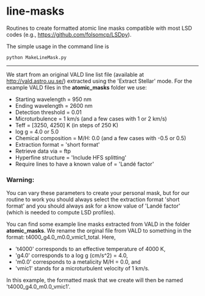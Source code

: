# line-masks
Routines to create formatted atomic line masks compatible with most LSD codes (e.g., https://github.com/folsomcp/LSDpy).

The simple usage in the command line is 
```terminal
python MakeLineMask.py
```


-----------------

We start from an original VALD line list file (available at http://vald.astro.uu.se/) extracted using the 'Extract Stellar' mode. 
For the example VALD files in the **atomic_masks** folder we use:
 - Starting wavelength = 950 nm
 - Ending wavelength   = 2600 nm 
 - Detection threshold = 0.01
 - Microturbulence = 1 km/s (and a few cases with 1 or 2 km/s)
 - Teff = [3250, 4250] K (in steps of 250 K)
 - log g = 4.0 or 5.0
 - Chemical composition = M/H: 0.0 (and a few cases with -0.5 or 0.5)
 - Extraction format = 'short format' 
 - Retrieve data via = ftp
 - Hyperfine structure = 'Include HFS splitting'
 - Require lines to have a known value of = 'Landé factor'
### Warning: 
You can vary these parameters to create your personal mask, but for our routine to work you should always select the extraction format 'short format' and you should always ask for a know value of 'Landé factor' (which is needed to compute LSD profiles).

You can find some example line masks extracted from VALD in the folder **atomic_masks**. 
We rename the orginal file from VALD to something in the format: t4000_g4.0_m0.0_vmic1_total. Here, 
  - 't4000' corresponds to an effective temperature of 4000 K, 
  - 'g4.0' corresponds to a log g (cm/s^2) = 4.0, 
  - 'm0.0' corresponds to a metalicity M/H = 0.0, and 
  - 'vmic1' stands for a microturbulent velocity of 1 km/s.

In this example, the formatted mask that we create will then be named 't4000_g4.0_m0.0_vmic1'.







